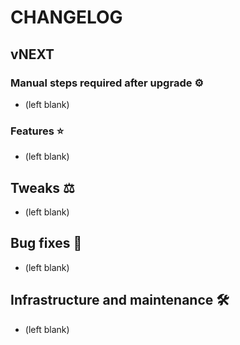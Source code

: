 # CHANGELOG

## vNEXT

### Manual steps required after upgrade ⚙

- (left blank)

### Features ⭐

- (left blank)

## Tweaks ⚖️

- (left blank)

## Bug fixes 🐛

- (left blank)

## Infrastructure and maintenance 🛠

- (left blank)
